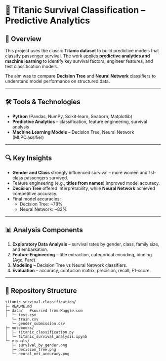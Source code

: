 # 🚢 Titanic Survival Classification – Predictive Analytics

## 📌 Overview
This project uses the classic **Titanic dataset** to build predictive models that classify passenger survival. The work applies **predictive analytics and machine learning** to identify key survival factors, engineer features, and test classification models.  

The aim was to compare **Decision Tree** and **Neural Network** classifiers to understand model performance on structured data.

---

## 🛠️ Tools & Technologies
- **Python** (Pandas, NumPy, Scikit-learn, Seaborn, Matplotlib)  
- **Predictive Analytics** – classification, feature engineering, survival analysis  
- **Machine Learning Models** – Decision Tree, Neural Network (MLPClassifier)  

---

## 🔍 Key Insights
- **Gender and Class** strongly influenced survival – more women and 1st-class passengers survived.  
- Feature engineering (e.g., **titles from names**) improved model accuracy.  
- **Decision Tree** offered interpretability, while **Neural Network** achieved competitive accuracy.  
- Final model accuracies:  
  - Decision Tree: ~78%  
  - Neural Network: ~82%  

---

## 📊 Analysis Components
1. **Exploratory Data Analysis** – survival rates by gender, class, family size, and embarkation.  
2. **Feature Engineering** – title extraction, categorical encoding, binning (Age, Fare).  
3. **Modeling** – Decision Tree vs Neural Network classifiers.  
4. **Evaluation** – accuracy, confusion matrix, precision, recall, F1-score.  

---

## 📂 Repository Structure
```text
titanic-survival-classification/
├─ README.md
├─ data/   #sourced from Kaggle.com
│  └─ test.csv
   └─ train.csv
   └─ gender_submission.csv
├─ notebooks/
│  ├─ titanic_classification.py
│  └─ titanic_survival_analysis.ipynb
└─ visuals/
   ├─ survival_by_gender.png
   ├─ decision_tree.png
   └─ neural_net_accuracy.png
